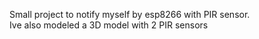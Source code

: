 Small project to notify myself by esp8266 with PIR sensor.
<br>
Ive also modeled a 3D model with 2 PIR sensors
<br>
